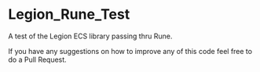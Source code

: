 # Legion_Rune_Test
A test of the Legion ECS library passing thru Rune.

If you have any suggestions on how to improve any of this code feel free to do a Pull Request.
